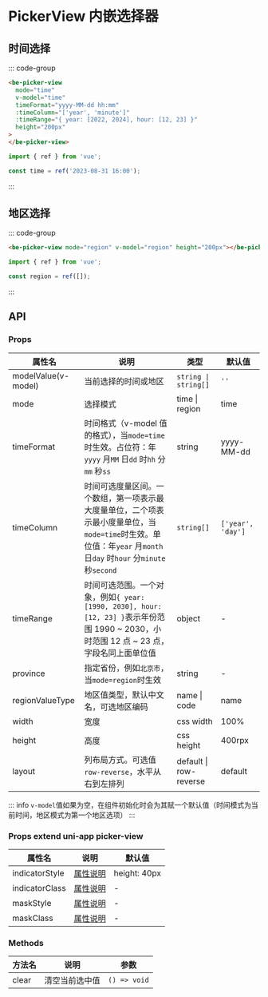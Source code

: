 # PickerView 内嵌选择器

## 时间选择

::: code-group

```html [template]
<be-picker-view
  mode="time"
  v-model="time"
  timeFormat="yyyy-MM-dd hh:mm"
  :timeColumn="['year', 'minute']"
  :timeRange="{ year: [2022, 2024], hour: [12, 23] }"
  height="200px"
>
</be-picker-view>
```

```ts [script]
import { ref } from 'vue';

const time = ref('2023-08-31 16:00');
```

:::

<ExampleIframe url="/pages/pickerView/time" height="300px"></ExampleIframe>

## 地区选择

::: code-group

```html [template]
<be-picker-view mode="region" v-model="region" height="200px"></be-picker-view>
```

```ts [script]
import { ref } from 'vue';

const region = ref([]);
```

:::

<ExampleIframe url="/pages/pickerView/region" height="300px"></ExampleIframe>

## API

### Props

| 属性名              | 说明                                                                                                                                                               | 类型                   | 默认值            |
| ------------------- | ------------------------------------------------------------------------------------------------------------------------------------------------------------------ | ---------------------- | ----------------- |
| modelValue(v-model) | 当前选择的时间或地区                                                                                                                                               | `string \| string[]`   | `''`              |
| mode                | 选择模式                                                                                                                                                           | time \| region         | time              |
| timeFormat          | 时间格式（v-model 值的格式），当`mode=time`时生效。占位符：年`yyyy` 月`MM` 日`dd` 时`hh` 分`mm` 秒`ss`                                                             | string                 | yyyy-MM-dd        |
| timeColumn          | 时间可选度量区间。一个数组，第一项表示最大度量单位，二个项表示最小度量单位，当`mode=time`时生效。单位值：年`year` 月`month` 日`day` 时`hour` 分`minute` 秒`second` | `string[]`             | `['year', 'day']` |
| timeRange           | 时间可选范围。一个对象，例如`{ year: [1990, 2030], hour: [12, 23] }`表示年份范围 1990 ~ 2030，小时范围 12 点 ~ 23 点，字段名同上面单位值                           | object                 | -                 |
| province            | 指定省份，例如`北京市`，当`mode=region`时生效                                                                                                                      | string                 | -                 |
| regionValueType     | 地区值类型，默认中文名，可选地区编码                                                                                                                               | name \| code           | name              |
| width               | 宽度                                                                                                                                                               | css width              | 100%              |
| height              | 高度                                                                                                                                                               | css height             | 400rpx            |
| layout              | 列布局方式。可选值`row-reverse`，水平从右到左排列                                                                                                                  | default \| row-reverse | default           |

::: info
`v-model`值如果为空，在组件初始化时会为其赋一个默认值（时间模式为当前时间，地区模式为第一个地区选项）
:::

### Props extend uni-app picker-view

| 属性名         | 说明                                                                | 默认值       |
| -------------- | ------------------------------------------------------------------- | ------------ |
| indicatorStyle | [属性说明](https://uniapp.dcloud.net.cn/component/picker-view.html) | height: 40px |
| indicatorClass | [属性说明](https://uniapp.dcloud.net.cn/component/picker-view.html) | -            |
| maskStyle      | [属性说明](https://uniapp.dcloud.net.cn/component/picker-view.html) | -            |
| maskClass      | [属性说明](https://uniapp.dcloud.net.cn/component/picker-view.html) | -            |

### Methods

| 方法名 | 说明           | 参数         |
| ------ | -------------- | ------------ |
| clear  | 清空当前选中值 | `() => void` |

<script setup lang="ts">
import ExampleIframe from "../src/ExampleIframe.vue";
</script>
